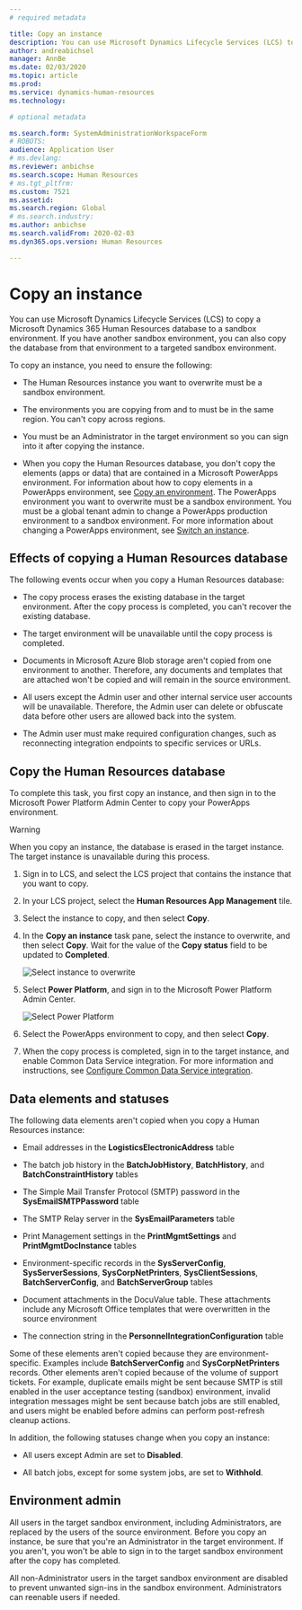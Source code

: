 ```yaml
---
# required metadata

title: Copy an instance
description: You can use Microsoft Dynamics Lifecycle Services (LCS) to copy a Microsoft Dynamics 365 Human Resources database to a sandbox environment.
author: andreabichsel
manager: AnnBe
ms.date: 02/03/2020
ms.topic: article
ms.prod: 
ms.service: dynamics-human-resources
ms.technology: 

# optional metadata

ms.search.form: SystemAdministrationWorkspaceForm
# ROBOTS: 
audience: Application User
# ms.devlang: 
ms.reviewer: anbichse
ms.search.scope: Human Resources
# ms.tgt_pltfrm: 
ms.custom: 7521
ms.assetid: 
ms.search.region: Global
# ms.search.industry: 
ms.author: anbichse
ms.search.validFrom: 2020-02-03
ms.dyn365.ops.version: Human Resources

---
```


# Copy an instance

You can use Microsoft Dynamics Lifecycle Services (LCS) to copy a Microsoft Dynamics 365 Human Resources database to a sandbox environment. If you have another sandbox environment, you can also copy the database from that environment to a targeted sandbox environment.

To copy an instance, you need to ensure the following:

- The Human Resources instance you want to overwrite must be a sandbox environment.

- The environments you are copying from and to must be in the same region. You can't copy across regions.

- You must be an Administrator in the target environment so you can sign into it after copying the instance.

- When you copy the Human Resources database, you don't copy the elements (apps or data) that are contained in a Microsoft PowerApps environment. For information about how to copy elements in a PowerApps environment, see [Copy an environment](https://docs.microsoft.com/power-platform/admin/copy-environment). The PowerApps environment you want to overwrite must be a sandbox environment. You must be a global tenant admin to change a PowerApps production environment to a sandbox environment. For more information about changing a PowerApps environment, see [Switch an instance](https://docs.microsoft.com/dynamics365/admin/switch-instance).

## Effects of copying a Human Resources database

The following events occur when you copy a Human Resources database:

- The copy process erases the existing database in the target environment. After the copy process is completed, you can't recover the existing database.

- The target environment will be unavailable until the copy process is completed.

- Documents in Microsoft Azure Blob storage aren't copied from one environment to another. Therefore, any documents and templates that are attached won't be copied and will remain in the source environment.

- All users except the Admin user and other internal service user accounts will be unavailable. Therefore, the Admin user can delete or obfuscate data before other users are allowed back into the system.

- The Admin user must make required configuration changes, such as reconnecting integration endpoints to specific services or URLs.

## Copy the Human Resources database

To complete this task, you first copy an instance, and then sign in to the Microsoft Power Platform Admin Center to copy your PowerApps environment.

> [!WARNING]
> When you copy an instance, the database is erased in the target instance. The target instance is unavailable during this process.

1. Sign in to LCS, and select the LCS project that contains the instance that you want to copy.

2. In your LCS project, select the **Human Resources App Management** tile.

3. Select the instance to copy, and then select **Copy**.

4. In the **Copy an instance** task pane, select the instance to overwrite, and then select **Copy**. Wait for the value of the **Copy status** field to be updated to **Completed**.

   ![[Select instance to overwrite](./media/copy-instance-select-target-instance.png)](./media/copy-instance-select-target-instance.png)

5. Select **Power Platform**, and sign in to the Microsoft Power Platform Admin Center.

   ![[Select Power Platform](./media/copy-instance-select-power-platform.png)](./media/copy-instance-select-power-platform.png)

6. Select the PowerApps environment to copy, and then select **Copy**.

7. When the copy process is completed, sign in to the target instance, and enable Common Data Service integration. For more information and instructions, see [Configure Common Data Service integration](https://docs.microsoft.com/dynamics365/talent/hr-common-data-service-integration).

## Data elements and statuses

The following data elements aren't copied when you copy a Human Resources instance:

- Email addresses in the **LogisticsElectronicAddress** table

- The batch job history in the **BatchJobHistory**, **BatchHistory**, and **BatchConstraintHistory** tables

- The Simple Mail Transfer Protocol (SMTP) password in the **SysEmailSMTPPassword** table

- The SMTP Relay server in the **SysEmailParameters** table

- Print Management settings in the **PrintMgmtSettings** and **PrintMgmtDocInstance** tables

- Environment-specific records in the **SysServerConfig**, **SysServerSessions**, **SysCorpNetPrinters**, **SysClientSessions**, **BatchServerConfig**, and **BatchServerGroup** tables

- Document attachments in the DocuValue table. These attachments include any Microsoft Office templates that were overwritten in the source environment

- The connection string in the **PersonnelIntegrationConfiguration** table

Some of these elements aren't copied because they are environment-specific. Examples include **BatchServerConfig** and **SysCorpNetPrinters** records. Other elements aren't copied because of the volume of support tickets. For example, duplicate emails might be sent because SMTP is still enabled in the user acceptance testing (sandbox) environment, invalid integration messages might be sent because batch jobs are still enabled, and users might be enabled before admins can perform post-refresh cleanup actions.

In addition, the following statuses change when you copy an instance:

- All users except Admin are set to **Disabled**.

- All batch jobs, except for some system jobs, are set to **Withhold**.

## Environment admin

All users in the target sandbox environment, including Administrators, are replaced by the users of the source environment. Before you copy an instance, be sure that you're an Administrator in the target environment. If you aren't, you won't be able to sign in to the target sandbox environment after the copy has completed.

All non-Administrator users in the target sandbox environment are disabled to prevent unwanted sign-ins in the sandbox environment. Administrators can reenable users if needed.
